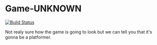 # Game-UNKNOWN

[![Build Status](https://travis-ci.org/XYInc/Game-UNKNOWN.svg?branch=master)](https://travis-ci.org/XYInc/Game-UNKNOWN)

Not realy sure how the game is going to look but we can tell you that it's gonna be a platformer.
